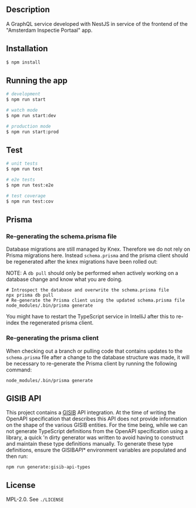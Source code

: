 ## Description

A GraphQL service developed with NestJS in service of the frontend of the "Amsterdam Inspectie Portaal" app.

## Installation

```bash
$ npm install
```

## Running the app

```bash
# development
$ npm run start

# watch mode
$ npm run start:dev

# production mode
$ npm run start:prod
```

## Test

```bash
# unit tests
$ npm run test

# e2e tests
$ npm run test:e2e

# test coverage
$ npm run test:cov
```

## Prisma

### Re-generating the schema.prisma file

Database migrations are still managed by Knex. Therefore we do not rely on Prisma migrations here.
Instead `schema.prisma` and the prisma client should be regenerated after the knex migrations have been rolled out:

NOTE: A `db pull` should only be performed when actively working on a database change and know what you are doing.

```shell
# Introspect the database and overwrite the schema.prisma file
npx prisma db pull
# Re-generate the Prisma client using the updated schema.prisma file
node_modules/.bin/prisma generate
```

You might have to restart the TypeScript service in IntelliJ after this to re-index the regenerated prisma client.

### Re-generating the prisma client

When checking out a branch or pulling code that contains updates to the `schema.prisma` file after a change to the
database structure was made, it will be necessary to re-generate the Prisma client by running the following command:

```shell
node_modules/.bin/prisma generate
```

## GISIB API

This project contains a [GISIB](https://www.gisib.nl/) API integration. At the time of writing the OpenAPI
specification that describes this API does not provide information on the shape of the various GISIB entities. For the
time being, while we can not generate TypeScript definitions from the OpenAPI specification
using a library, a quick 'n dirty generator was written to avoid having to construct and maintain these type
definitions manually. To generate these type definitions, ensure the GISIB*API*\* environment variables are populated
and then run:

```shell
npm run generate:gisib-api-types
```

## License

MPL-2.0. See `./LICENSE`
